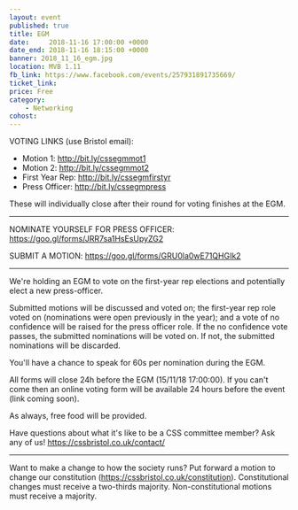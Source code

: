```yaml
---
layout: event
published: true
title: EGM
date:     2018-11-16 17:00:00 +0000
date_end: 2018-11-16 18:15:00 +0000
banner: 2018_11_16_egm.jpg
location: MVB 1.11
fb_link: https://www.facebook.com/events/257931891735669/
ticket_link:
price: Free
category:
    - Networking
cohost:
---
```


VOTING LINKS (use Bristol email):
* Motion 1: http://bit.ly/cssegmmot1
* Motion 2: http://bit.ly/cssegmmot2
* First Year Rep: http://bit.ly/cssegmfirstyr
* Press Officer: http://bit.ly/cssegmpress

These will individually close after their round for voting finishes at the EGM.

---

NOMINATE YOURSELF FOR PRESS OFFICER:
https://goo.gl/forms/JRR7sa1HsEsUpyZG2

SUBMIT A MOTION:
https://goo.gl/forms/GRU0la0wE71QHGIk2

---

We're holding an EGM to vote on the first-year rep elections and potentially elect a new press-officer.

Submitted motions will be discussed and voted on; the first-year rep role voted on (nominations were open previously in the year); and a vote of no confidence will be raised for the press officer role.
If the no confidence vote passes, the submitted nominations will be voted on. If not, the submitted nominations will be discarded.

You'll have a chance to speak for 60s per nomination during the EGM.

All forms will close 24h before the EGM (15/11/18 17:00:00).
If you can't come then an online voting form will be available 24 hours before the event (link coming soon).

As always, free food will be provided.

Have questions about what it's like to be a CSS committee member? Ask any of us! https://cssbristol.co.uk/contact/

---

Want to make a change to how the society runs? Put forward a motion to change our constitution (https://cssbristol.co.uk/constitution). Constitutional changes must receive a two-thirds majority. Non-constitutional motions must receive a majority.

